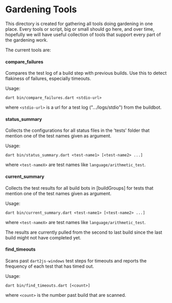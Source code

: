 # Gardening Tools

This directory is created for gathering all tools doing gardening in one place.
Every tools or script, big or small should go here, and over time, hopefully
we will have useful collection of tools that support every part of the 
gardening work.

The current tools are:

#### compare_failures ####
Compares the test log of a build step with previous builds. Use this to detect 
flakiness of failures, especially timeouts.

Usage:

```console
dart bin/compare_failures.dart <stdio-url>
```

where `<stdio-url>` is a url for a test log (".../logs/stdio") from the 
buildbot. 

#### status_summary ####
Collects the configurations for all status files in the 'tests' folder that
mention one of the test names given as argument.

Usage:

```console
dart bin/status_summary.dart <test-name1> [<test-name2> ...]
```

where `<test-nameX>` are test names like `language/arithmetic_test`.

#### current_summary ####
Collects the test results for all build bots in [buildGroups] for tests
that mention one of the test names given as argument.

Usage:

```console
dart bin/current_summary.dart <test-name1> [<test-name2> ...]
```

where `<test-nameX>` are test names like `language/arithmetic_test`.

The results are currently pulled from the second to last build since the
last build might not have completed yet.

#### find_timeouts ####
Scans past `dart2js-windows` test steps for timeouts and reports the
frequency of each test that has timed out.

Usage: 
```console
dart bin/find_timeouts.dart [<count>]
```

where `<count>` is the number past build that are scanned.  
